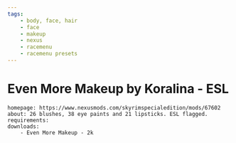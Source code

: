 ```yaml
---
tags:
    - body, face, hair
    - face
    - makeup
    - nexus
    - racemenu
    - racemenu presets
---
```


# Even More Makeup by Koralina - ESL

```project_info
homepage: https://www.nexusmods.com/skyrimspecialedition/mods/67602
about: 26 blushes, 38 eye paints and 21 lipsticks. ESL flagged.
requirements:
downloads:
    - Even More Makeup - 2k
```
